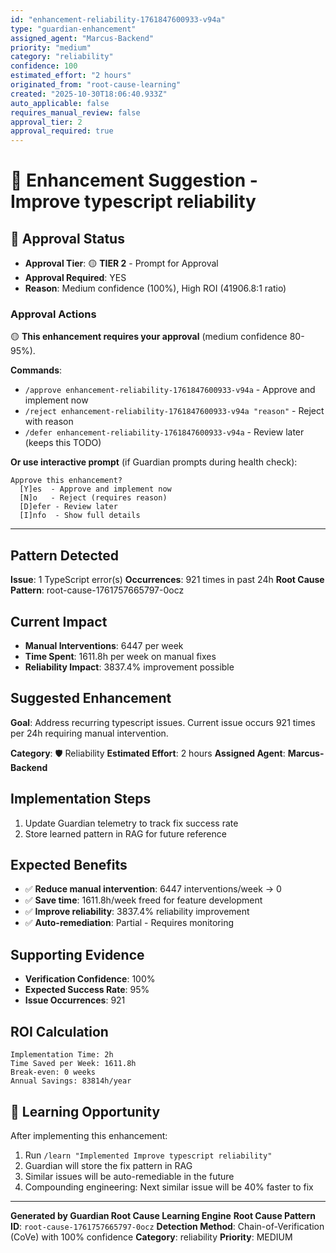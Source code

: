 ```yaml
---
id: "enhancement-reliability-1761847600933-v94a"
type: "guardian-enhancement"
assigned_agent: "Marcus-Backend"
priority: "medium"
category: "reliability"
confidence: 100
estimated_effort: "2 hours"
originated_from: "root-cause-learning"
created: "2025-10-30T18:06:40.933Z"
auto_applicable: false
requires_manual_review: false
approval_tier: 2
approval_required: true
---
```


# 🚀 Enhancement Suggestion - Improve typescript reliability

## 🔐 Approval Status

- **Approval Tier**: 🟡 **TIER 2** - Prompt for Approval
- **Approval Required**: YES
- **Reason**: Medium confidence (100%), High ROI (41906.8:1 ratio)

### Approval Actions

🟡 **This enhancement requires your approval** (medium confidence 80-95%).

**Commands**:
- `/approve enhancement-reliability-1761847600933-v94a` - Approve and implement now
- `/reject enhancement-reliability-1761847600933-v94a "reason"` - Reject with reason
- `/defer enhancement-reliability-1761847600933-v94a` - Review later (keeps this TODO)

**Or use interactive prompt** (if Guardian prompts during health check):
```
Approve this enhancement?
  [Y]es  - Approve and implement now
  [N]o   - Reject (requires reason)
  [D]efer - Review later
  [I]nfo  - Show full details
```

---

## Pattern Detected

**Issue**: 1 TypeScript error(s)
**Occurrences**: 921 times in past 24h
**Root Cause Pattern**: root-cause-1761757665797-0ocz

## Current Impact

- **Manual Interventions**: 6447 per week
- **Time Spent**: 1611.8h per week on manual fixes
- **Reliability Impact**: 3837.4% improvement possible

## Suggested Enhancement

**Goal**: Address recurring typescript issues. Current issue occurs 921 times per 24h requiring manual intervention.

**Category**: 🛡️ Reliability
**Estimated Effort**: 2 hours
**Assigned Agent**: **Marcus-Backend**

## Implementation Steps

1. Update Guardian telemetry to track fix success rate
2. Store learned pattern in RAG for future reference

## Expected Benefits

- ✅ **Reduce manual intervention**: 6447 interventions/week → 0
- ✅ **Save time**: 1611.8h/week freed for feature development
- ✅ **Improve reliability**: 3837.4% reliability improvement
- ✅ **Auto-remediation**: Partial - Requires monitoring

## Supporting Evidence

- **Verification Confidence**: 100%
- **Expected Success Rate**: 95%
- **Issue Occurrences**: 921

## ROI Calculation

```
Implementation Time: 2h
Time Saved per Week: 1611.8h
Break-even: 0 weeks
Annual Savings: 83814h/year
```

## 🧠 Learning Opportunity

After implementing this enhancement:

1. Run `/learn "Implemented Improve typescript reliability"`
2. Guardian will store the fix pattern in RAG
3. Similar issues will be auto-remediable in the future
4. Compounding engineering: Next similar issue will be 40% faster to fix

---

**Generated by Guardian Root Cause Learning Engine**
**Root Cause Pattern ID**: `root-cause-1761757665797-0ocz`
**Detection Method**: Chain-of-Verification (CoVe) with 100% confidence
**Category**: reliability
**Priority**: MEDIUM
